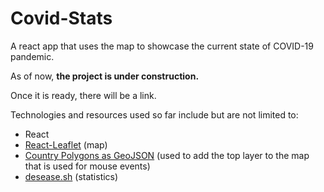 # Covid-Stats

A react app that uses the map to showcase the current state of COVID-19 pandemic.

As of now, __the project is under construction.__

Once it is ready, there will be a link.

Technologies and resources used so far include but are not limited to:
* React
* [React-Leaflet](https://react-leaflet.js.org/) (map)
* [Country Polygons as GeoJSON](https://datahub.io/core/geo-countries#resource-countries) (used to add the top layer to 
  the 
  map that is used for mouse events)
* [desease.sh](https://corona.lmao.ninja/) (statistics)
